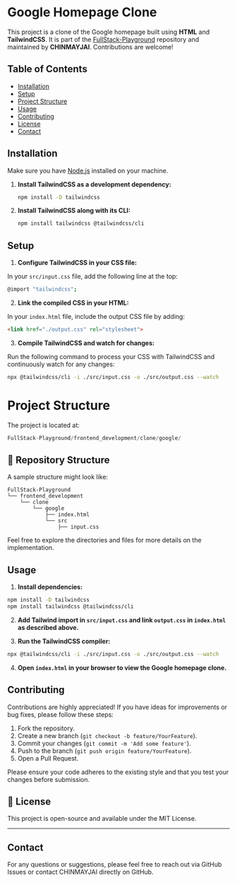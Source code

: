 # Google Homepage Clone

This project is a clone of the Google homepage built using **HTML** and **TailwindCSS**. It is part of the [FullStack-Playground](https://github.com/CHINMAYJAI) repository and maintained by **CHINMAYJAI**. Contributions are welcome!

## Table of Contents

- [Installation](#installation)
- [Setup](#setup)
- [Project Structure](#project-structure)
- [Usage](#usage)
- [Contributing](#contributing)
- [License](#license)
- [Contact](#contact)


## Installation

Make sure you have [Node.js](https://nodejs.org/) installed on your machine.

1. **Install TailwindCSS as a development dependency:**

   ```bash
   npm install -D tailwindcss
   ```

2. **Install TailwindCSS along with its CLI:**
   ```bash
   npm install tailwindcss @tailwindcss/cli
   ```

## Setup

1. **Configure TailwindCSS in your CSS file:**

In your `src/input.css` file, add the following line at the top:
```bash
@import "tailwindcss";
```

2. **Link the compiled CSS in your HTML:**

In your `index.html` file, include the output CSS file by adding:
```html
<link href="./output.css" rel="stylesheet">
```

3. **Compile TailwindCSS and watch for changes:**

Run the following command to process your CSS with TailwindCSS and continuously watch for any changes:

```bash
npx @tailwindcss/cli -i ./src/input.css -o ./src/output.css --watch
```

# Project Structure
The project is located at:
```swift
FullStack-Playground/frontend_development/clone/google/
```

## 📂 Repository Structure
A sample structure might look like:

```
FullStack-Playground
└── frontend_development
    └── clone
        └── google
            ├── index.html
            └── src
                ├── input.css
```
Feel free to explore the directories and files for more details on the implementation.

## Usage
1. **Install dependencies:**
```bash
npm install -D tailwindcss
npm install tailwindcss @tailwindcss/cli
```
2. **Add Tailwind import in `src/input.css` and link `output.css` in `index.html` as described above.**

3. **Run the TailwindCSS compiler:**
```bash
npx @tailwindcss/cli -i ./src/input.css -o ./src/output.css --watch
```
4. **Open `index.html` in your browser to view the Google homepage clone.**


## Contributing
Contributions are highly appreciated! If you have ideas for improvements or bug fixes, please follow these steps:

1. Fork the repository.
2. Create a new branch (`git checkout -b feature/YourFeature`).
3. Commit your changes (`git commit -m 'Add some feature'`).
4. Push to the branch (`git push origin feature/YourFeature`).
5. Open a Pull Request.

Please ensure your code adheres to the existing style and that you test your changes before submission.



## 📜 License
This project is open-source and available under the MIT License.

---

## Contact
For any questions or suggestions, please feel free to reach out via GitHub Issues or contact CHINMAYJAI directly on GitHub.

